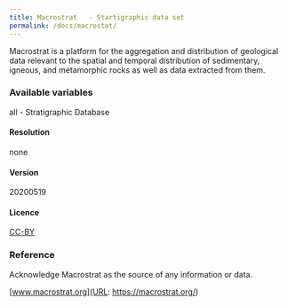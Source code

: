 ```yaml
---
title: Macrostrat	- Startigraphic data set
permalink: /docs/macrostat/
---
```

Macrostrat is a platform for the aggregation and distribution of geological data relevant to the spatial and temporal distribution of sedimentary, igneous, and metamorphic rocks as well as data extracted from them.




### Available variables 

all - Stratigraphic Database

#### Resolution 

none

#### Version

20200519

#### Licence


[CC-BY](https://opendefinition.org/licenses/cc-by/)


### Reference

Acknowledge Macrostrat as the source of any information or data. 

[www.macrostrat.org](URL: https://macrostrat.org/)


